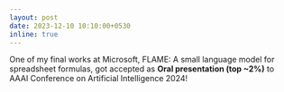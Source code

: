 ```yaml
---
layout: post
date: 2023-12-10 10:10:00+0530
inline: true
---
```


One of my final works at Microsoft, FLAME: A small language model for spreadsheet formulas, got accepted as **Oral presentation (top ~2%)** to AAAI Conference on Artificial Intelligence 2024!
